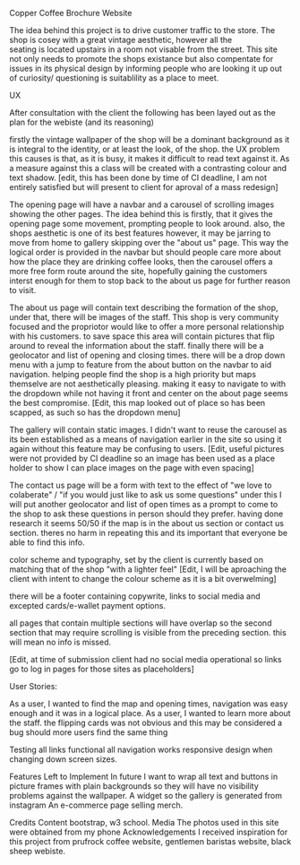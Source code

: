 Copper Coffee Brochure Website

The idea behind this project is to drive customer traffic to the store. The shop is cosey with a great vintage aesthetic, however all the   
seating is located upstairs in a room not visable from the street. This site not only needs to promote the shops existance but also
compentate for issues in its physical design by informing people who are looking it up out of curiosity/ questioning is suitablility as a
place to meet.

UX

After consultation with the client the following has been layed out as the plan for the webiste (and its reasoning)

firstly the vintage wallpaper of the shop will be a dominant background as it is integral to the identity, or at least the look, of the shop. the UX problem 
this causes is that, as it is busy, it makes it difficult to read text against it. As a measure against this a class will be created with a contrasting colour 
and text shadow. [edit, this has been done by time of CI deadline, I am not entirely satisfied but will present to client for aproval of a mass redesign]

The opening page will have a navbar and a carousel of scrolling images showing the other pages. The idea behind this is firstly, that it gives
the opening page some movement, prompting people to look around. also, the shops aesthetic is one of its best features however, it may be jarring 
to move from home to gallery skipping over the "about us" page. This way the logical order is provided in the navbar but should people care more
about how the place they are drinking coffee looks, then the carousel offers a more free form route around the site, hopefully gaining the customers
interst enough for them to stop back to the about us page for further reason to visit. 

The about us page will contain text describing the formation of the shop, under that, there will be images of the staff. This shop is very 
community focused and the propriotor would like to offer a more personal relationship with his customers. to save space this area will contain 
pictures that flip around to reveal the information about the staff. finally there will be a geolocator and list of opening and closing times.
there will be a drop down menu with a jump to feature from the about button on the navbar to aid navigation. helping people find the shop is a 
high priority but maps themselve are not aesthetically pleasing. making it easy to navigate to with the dropdown while not having it front and 
center on the about page seems the best compromise. [Edit, this map looked out of place so has been scapped, as such so has the dropdown menu]

The gallery will contain static images. I didn't want to reuse the carousel as its been established as a means of navigation earlier in the site 
so using it again without this feature may be confusing to users. [Edit, useful pictures were not provided by CI deadline so an image has been used
as a place holder to show I can place images on the page with even spacing]

The contact us page will be a form with text to the effect of "we love to colaberate" / "if you would just like to ask us some questions" under this 
I will put another geolocator and list of open times as a prompt to come to the shop to ask these questions in person should they prefer. having 
done research it seems 50/50 if the map is in the about us section or contact us section. theres no harm in repeating this and its important that
everyone be able to find this info. 

color scheme and typography, set by the client is currently based on matching that of the shop "with a lighter feel" [Edit, I will be aproaching the 
client with intent to change the colour scheme as it is a bit overwelming]

there will be a footer containing copywrite, links to social media and excepted cards/e-wallet payment options. 

all pages that contain multiple sections will have overlap so the second section that may require scrolling is visible from the preceding section. this 
will mean no info is missed.

[Edit, at time of submission client had no social media operational so links go to log in pages for those sites as placeholders]

User Stories:

As a user, I wanted to find the map and opening times, navigation was easy enough and it was in a logical place.
As a user, I wanted to learn more about the staff. the flipping cards was not obvious and this may be considered a bug should more users find the same thing

Testing
all links functional
all navigation works
responsive design when changing down screen sizes.


Features Left to Implement
In future I want to wrap all text and buttons in picture frames with plain backgrounds so they will have no visibility problems against the wallpaper.
A widget so the gallery is generated from instagram
An e-commerce page selling merch.


Credits
Content
bootstrap, w3 school.
Media
The photos used in this site were obtained from my phone
Acknowledgements
I received inspiration for this project from prufrock coffee website, gentlemen baristas website, black sheep webiste.